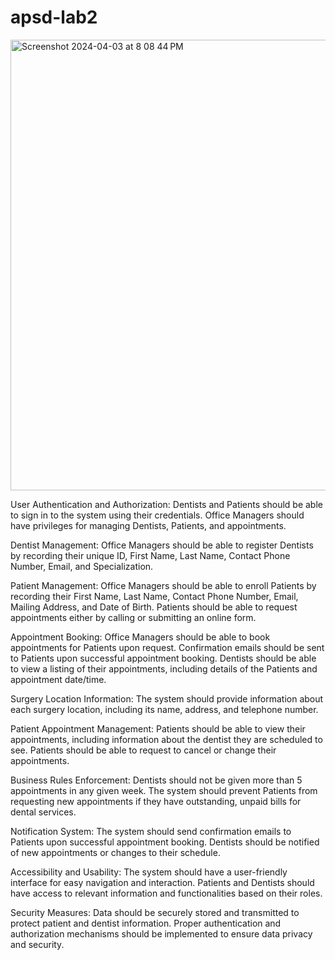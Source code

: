 # apsd-lab2




<img width="721" alt="Screenshot 2024-04-03 at 8 08 44 PM" src="https://github.com/tinsae-yb/apsd-lab2/assets/26816174/f32d3bbf-168e-4642-acd7-1832ad1f896f">




User Authentication and Authorization:
Dentists and Patients should be able to sign in to the system using their credentials.
Office Managers should have privileges for managing Dentists, Patients, and appointments.


Dentist Management:
Office Managers should be able to register Dentists by recording their unique ID, First Name, Last Name, Contact Phone Number, Email, and Specialization.


Patient Management:
Office Managers should be able to enroll Patients by recording their First Name, Last Name, Contact Phone Number, Email, Mailing Address, and Date of Birth.
Patients should be able to request appointments either by calling or submitting an online form.

Appointment Booking:
Office Managers should be able to book appointments for Patients upon request.
Confirmation emails should be sent to Patients upon successful appointment booking.
Dentists should be able to view a listing of their appointments, including details of the Patients and appointment date/time.

Surgery Location Information:
The system should provide information about each surgery location, including its name, address, and telephone number.

Patient Appointment Management:
Patients should be able to view their appointments, including information about the dentist they are scheduled to see.
Patients should be able to request to cancel or change their appointments.

Business Rules Enforcement:
Dentists should not be given more than 5 appointments in any given week.
The system should prevent Patients from requesting new appointments if they have outstanding, unpaid bills for dental services.

Notification System:
The system should send confirmation emails to Patients upon successful appointment booking.
Dentists should be notified of new appointments or changes to their schedule.


Accessibility and Usability:
The system should have a user-friendly interface for easy navigation and interaction.
Patients and Dentists should have access to relevant information and functionalities based on their roles.

Security Measures:
Data should be securely stored and transmitted to protect patient and dentist information.
Proper authentication and authorization mechanisms should be implemented to ensure data privacy and security.

